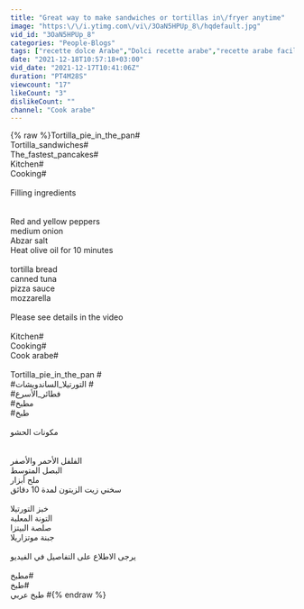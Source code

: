 ```yaml
---
title: "Great way to make sandwiches or tortillas in\/fryer anytime"
image: "https:\/\/i.ytimg.com\/vi\/3OaN5HPUp_8\/hqdefault.jpg"
vid_id: "3OaN5HPUp_8"
categories: "People-Blogs"
tags: ["recette dolce Arabe","Dolci recette arabe","recette arabe facile"]
date: "2021-12-18T10:57:18+03:00"
vid_date: "2021-12-17T10:41:06Z"
duration: "PT4M28S"
viewcount: "17"
likeCount: "3"
dislikeCount: ""
channel: "Cook arabe"
---
```

{% raw %}Tortilla_pie_in_the_pan#<br />Tortilla_sandwiches#<br />The_fastest_pancakes#<br />Kitchen#<br />Cooking#<br /><br />Filling ingredients <br /><br /><br />Red and yellow peppers<br />medium onion<br />Abzar salt<br />Heat olive oil for 10 minutes<br /><br />tortilla bread<br />canned tuna<br />pizza sauce<br />mozzarella<br /><br />Please see details in the video<br /><br />Kitchen#<br />Cooking#<br />Cook arabe#<br /><br />Tortilla_pie_in_the_pan #<br />#التورتيلا_الساندويشات #<br />#فطائر_الأسرع<br />#مطبخ<br />#طبخ<br /><br />مكونات الحشو<br /><br /><br />الفلفل الأحمر والأصفر<br />البصل المتوسط<br />ملح أبزار<br />سخني زيت الزيتون لمدة 10 دقائق<br /><br />خبز التورتيلا<br />التونة المعلبة<br />صلصة البيتزا<br />جبنة موتزاريلا<br /><br />يرجى الاطلاع على التفاصيل في الفيديو<br /><br />مطبخ#<br />طبخ#<br />طبخ عربي #{% endraw %}

